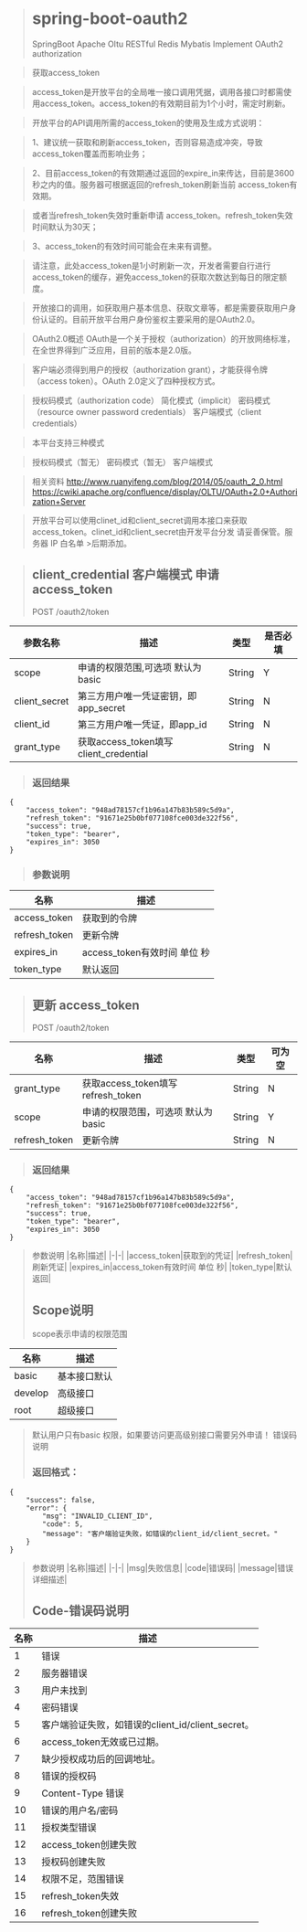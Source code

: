 ># spring-boot-oauth2
>SpringBoot  Apache Oltu  RESTful  Redis Mybatis  Implement OAuth2 authorization

>获取access_token

>access_token是开放平台的全局唯一接口调用凭据，调用各接口时都需使用access_token。access_token的有效期目前为1个小时，需定时刷新。

>开放平台的API调用所需的access_token的使用及生成方式说明：

>1、建议统一获取和刷新access_token，否则容易造成冲突，导致access_token覆盖而影响业务；

>2、目前access_token的有效期通过返回的expire_in来传达，目前是3600秒之内的值。服务器可根据返回的refresh_token刷新当前 access_token有效期。

>或者当refresh_token失效时重新申请 access_token。refresh_token失效时间默认为30天；

>3、access_token的有效时间可能会在未来有调整。

>请注意，此处access_token是1小时刷新一次，开发者需要自行进行access_token的缓存，避免access_token的获取次数达到每日的限定额度。

>开放接口的调用，如获取用户基本信息、获取文章等，都是需要获取用户身份认证的。目前开放平台用户身份鉴权主要采用的是OAuth2.0。

>OAuth2.0概述
>OAuth是一个关于授权（authorization）的开放网络标准，在全世界得到广泛应用，目前的版本是2.0版。

>客户端必须得到用户的授权（authorization grant），才能获得令牌（access token）。OAuth 2.0定义了四种授权方式。

>授权码模式（authorization code）
>简化模式（implicit）
>密码模式（resource owner password credentials）
>客户端模式（client credentials）

>本平台支持三种模式

>授权码模式（暂无）
>密码模式（暂无）
>客户端模式


>相关资料
>http://www.ruanyifeng.com/blog/2014/05/oauth_2_0.html
>https://cwiki.apache.org/confluence/display/OLTU/OAuth+2.0+Authorization+Server

>开放平台可以使用clinet_id和client_secret调用本接口来获取access_token。clinet_id和client_secret由开发平台分发 请妥善保管。服务器 IP 白名单 >后期添加。


> ## client_credential 客户端模式 申请 access_token
> POST /oauth2/token
>
|参数名称|描述|类型|是否必填|
|-|-|-|-|
|scope|申请的权限范围,可选项 默认为basic|String|Y|
|client_secret|第三方用户唯一凭证密钥，即app_secret|String|N|
|client_id|第三方用户唯一凭证，即app_id|String|N|
|grant_type|获取access_token填写client_credential|String|N|
>
> ### 返回结果
>
```
{
    "access_token": "948ad78157cf1b96a147b83b589c5d9a",
    "refresh_token": "91671e25b0bf077108fce003de322f56",
    "success": true,
    "token_type": "bearer",
    "expires_in": 3050
}
```
>
> ### 参数说明
>
|名称|描述|
|-|-|
|access_token|获取到的令牌|
|refresh_token|更新令牌|
|expires_in|access_token有效时间 单位 秒|
|token_type|默认返回|
>
>
> ## 更新 access_token
> POST /oauth2/token
>
|名称|描述|类型|可为空|
|-|-|-|-|
|grant_type|获取access_token填写refresh_token|String|N|
|scope|申请的权限范围，可选项 默认为basic|String|Y|
|refresh_token|更新令牌|String|N|
>
> ### 返回结果
>
```
{
    "access_token": "948ad78157cf1b96a147b83b589c5d9a",
    "refresh_token": "91671e25b0bf077108fce003de322f56",
    "success": true,
    "token_type": "bearer",
    "expires_in": 3050
}
```
>
>参数说明
|名称|描述|
|-|-|
|access_token|获取到的凭证|
|refresh_token|刷新凭证|
|expires_in|access_token有效时间 单位 秒|
|token_type|默认返回|
>
>
> ## Scope说明
> 
> scope表示申请的权限范围
>
|名称|描述|
|-|-|
|basic|基本接口默认|
|develop|高级接口|
|root|超级接口|
>
>默认用户只有basic 权限，如果要访问更高级别接口需要另外申请！
>错误码说明
> ### 返回格式：
```
{
    "success": false,
    "error": {
        "msg": "INVALID_CLIENT_ID",
        "code": 5,
        "message": "客户端验证失败，如错误的client_id/client_secret。"
    }
}
```
>
>参数说明
|名称|描述|
|-|-|
|msg|失败信息|
|code|错误码|
|message|错误详细描述|
>
> ## Code-错误码说明
>
|名称|描述|
|-|-|
|1|错误|
|2|服务器错误|
|3|用户未找到|
|4|密码错误|
|5|客户端验证失败，如错误的client_id/client_secret。|
|6|access_token无效或已过期。|
|7|缺少授权成功后的回调地址。|
|8|错误的授权码|
|9|Content-Type 错误|
|10|错误的用户名/密码|
|11|授权类型错误|
|12|access_token创建失败|
|13|授权码创建失败|
|14|权限不足，范围错误|
|15|refresh_token失效|
|16|refresh_token创建失败|
